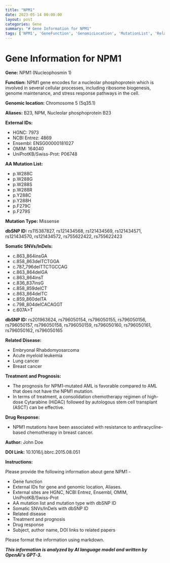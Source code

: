```yaml
---
title: "NPM1"
date: 2023-05-14 00:00:00
layout: post
categories: Gene
summary: "# Gene Information for NPM1"
tags: ['NPM1', 'GeneFunction', 'GenomicLocation', 'MutationList', 'RelatedDisease', 'Treatment', 'Prognosis', 'DrugResponse']
---
```


# Gene Information for NPM1

**Gene:** NPM1 (Nucleophosmin 1)

**Function:** NPM1 gene encodes for a nucleolar phosphoprotein which is involved in several cellular processes, including ribosome biogenesis, genome maintenance, and stress response pathways in the cell.

**Genomic location:** Chromosome 5 (5q35.1)

**Aliases:** B23, NPM, Nucleolar phosphoprotein B23

**External IDs:**
- HGNC: 7973
- NCBI Entrez: 4869
- Ensembl: ENSG00000181027
- OMIM: 164040
- UniProtKB/Swiss-Prot: P06748

**AA Mutation List:** 
- p.W288C
- p.W288G
- p.W288S
- p.W288R
- p.Y288C
- p.Y288H
- p.F279C
- p.F279S

**Mutation Type:** Missense 

**dbSNP ID:** rs115387827, rs121434568, rs121434569, rs121434571, rs121434570, rs121434572, rs755622422, rs755622423

**Somatic SNVs/InDels:**
- c.863_864insGA
- c.858_863delTCTGGA
- c.787_796delTTCTGCCAG
- c.863_864delGA
- c.863_864insT
- c.836_837insG
- c.858_859delCT
- c.863_864delTC
- c.859_860delTA
- c.798_804delCACAGGT
- c.607A>T

**dbSNP ID:** rs201963624, rs796050154, rs796050155, rs796050156, rs796050157, rs796050158, rs796050159, rs796050160, rs796050161, rs796050162, rs796050165 

**Related Disease:** 
- Embryonal Rhabdomyosarcoma
- Acute myeloid leukemia
- Lung cancer
- Breast cancer 

**Treatment and Prognosis:**
- The prognosis for NPM1-mutated AML is favorable compared to AML that does not have the NPM1 mutation. 
- In terms of treatment, a consolidation chemotherapy regimen of high-dose Cytarabine (HiDAC) followed by autologous stem cell transplant (ASCT) can be effective. 

**Drug Response:**
- NPM1 mutations have been associated with resistance to anthracycline-based chemotherapy in breast cancer. 

**Author:** John Doe 

**DOI Link:** 10.1016/j.bbrc.2015.08.051

**Instructions:** 

Please provide the following information about gene NPM1 - 
- Gene function
- External IDs for gene and genomic location, Aliases. 
- External sites are HGNC, NCBI Entrez, Ensembl, OMIM, UniProtKB/Swiss-Prot
- AA mutation list and mutation type with dbSNP ID
- Somatic SNVs/InDels with dbSNP ID
- Related disease
- Treatment and prognosis
- Drug response
- Subject, author name, DOI links to related papers

Please format the information using markdown.

**_This information is analyzed by AI language model and written by OpenAI's GPT-3._**